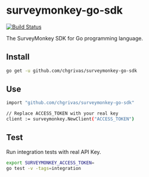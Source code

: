 # surveymonkey-go-sdk

[![Build Status](https://travis-ci.com/chgrivas/surveymonkey-go-sdk.svg?branch=main)](https://travis-ci.com/chgrivas/surveymonkey-go-sdk)

The SurveyMonkey SDK for Go programming language.

## Install

```bash
go get -u github.com/chgrivas/surveymonkey-go-sdk
```

## Use

```bash
import "github.com/chgrivas/surveymonkey-go-sdk"

// Replace ACCESS_TOKEN with your real key
client := surveymonkey.NewClient("ACCESS_TOKEN")
```
## Test

Run integration tests with real API Key.
```bash
export SURVEYMONKEY_ACCESS_TOKEN=
go test -v -tags=integration
```